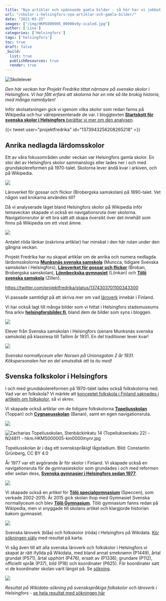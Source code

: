 ```yaml
---
title: "Nya artiklar och spännande gamla bilder - så här har vi jobbat med Helsingfors skolor"
url: "/skolor-i-helsingfors-nya-artiklar-och-gamla-bilder/"
date: "2021-03-25"
images: ["/img/HKMS000005_00000x9y-scaled.jpg"]
author: ['Lina']
categories: ['Helsingfors']
tags: ['helsingfors']
toc: true
draft: false
_build:
  list: true
  publishResources: true
  render: true
---
```


![Skolelever](/img/HKMS000005_00000x9y-scaled.jpg)


_Den här veckan har Projekt Fredrika tittat närmare på svenska skolor i Helsingfors. Vi har fått erfara att skolorna har en inte så lite brokig historia, med många namnbyten!_

Inför skolsatsningen gick vi igenom vilka skolor som redan fanns på Wikipedia och hur välrepresenterade de var. I bloggtexten [**Startskott för svenska skolor i Helsingfors** berättar vi mer om den analysen](https://projektfredrika.fi/svenska-skolor-i-helsingfors/).

{{< tweet user="projektfredrika" id="1373943256208265218" >}}

## Anrika nedlagda lärdomsskolor

Ett av våra fokusområden under veckan var Helsingfors gamla skolor. En stor del av Helsingfors skolor sammanslogs eller lades ner i och med grundskolereformen på 1970-talet. Skolorna lever ändå kvar i arkiven, och på Wikipedia.

![](/img/2021/03/HKMS000005_00000waw.jpg)

Läroverket för gossar och flickor (Brobergska samskolan) på 1890-talet. Vet någon vad krokarna användes till?

Då vi analyserade läget bland Helsingfors skolor på Wikipedia inför temaveckan skapade vi också en navigationsruta över skolorna. Navigationsrutor är ett bra sätt att skapa översikt över det innehåll som finns på Wikipedia om ett visst ämne.

![](/img/2021/03/image-1-1024x131.png)

Antalet röda länkar (oskrivna artiklar) har minskat i den här rutan under den gångna veckan.

Projekt Fredrika har nu skapat artiklar om de anrika och numera nedlagda lärdomsskolorna [**Munksnäs svenska samskola**](https://sv.wikipedia.org/wiki/Munksn%C3%A4s_svenska_samskola) (Muncca, tidigare Svenska samskolan i Helsingfors), [**Läroverket för gossar och flickor**](https://sv.wikipedia.org/wiki/L%C3%A4roverket_f%C3%B6r_gossar_och_flickor) (Broban, Brobergska samskolan), **[Lönnbeckska gymnasiet](https://sv.wikipedia.org/wiki/L%C3%B6nnbeckska_gymnasiet)** (Lönkan) och [**Tölö svenska samskola**](https://sv.wikipedia.org/wiki/T%C3%B6l%C3%B6_svenska_samskola) (Zillen).

https://twitter.com/projektfredrika/status/1374303701100343300

Vi passade samtidigt på att skriva mer om vad [läroverk](https://sv.wikipedia.org/wiki/L%C3%A4roverk) innebär i Finland.

Vi har också lagt till många bilder som vi hittat i Helsingfors stadsmuseums fina arkiv **[helsingforsbilder.fi](https://www.helsingforsbilder.fi/search/)**, bland dem de bilder som syns i bloggen.

![](/img/2021/03/HKMS000005_00000xaa-1024x586.jpg)

Elever från Svenska samskolan i Helsingfors (senare Munksnäs svenska samskola) på klassresa till Tallinn år 1931. En del traditioner lever kvar!

![](/img/2021/03/HKMS000005_km0000mu3w-1024x756.jpg)

_Svenska normallyceum eller Norsen på Unionsgatan 2 år 1931. Kökspersonalen har en del smutsdisk att ta itu med!_

## Svenska folkskolor i Helsingfors

I och med grundskolereformen på 1970-talet lades också folkskolorna ned. Vad var en folkskola? Vi märkte att [konceptet folkskola i Finland saknades i artikeln om folkskolor,](https://sv.wikipedia.org/wiki/Folkskola) så vi skrev.

Vi skapade också artiklar om de tidigare folkskolorna **[Topeliusskolan](https://sv.wikipedia.org/wiki/Topeliusskolan)** (Toppan) och **[Cygnaeusskolan](https://sv.wikipedia.org/wiki/Cygnaeusskolan,_Helsingfors)** (Banan), samt en egen navigationsruta.

![](/img/2021/03/image-2-1024x77.png)

![Zacharias Topeliusskolan, Stenbäckinkatu 14 (Topeliuksenkatu 22) - N24811 - hkm.HKMS000005-km0000mynr.jpg](https://upload.wikimedia.org/wikipedia/commons/thumb/0/0d/Zacharias_Topeliusskolan%2C_Stenb%C3%A4ckinkatu_14_%28Topeliuksenkatu_22%29_-_N24811_-_hkm.HKMS000005-km0000mynr.jpg/1280px-Zacharias_Topeliusskolan%2C_Stenb%C3%A4ckinkatu_14_%28Topeliuksenkatu_22%29_-_N24811_-_hkm.HKMS000005-km0000mynr.jpg)

Topeliusskolan är i dag ett svenskspråkigt lågstadium. Bild: Constantin Grünberg, CC BY 4.0

År 1977 var ett avgörande år för skolor i Finland. Vi skapade också en navigationsruta för de gymnasieskolor som grundades i och med reformen eller sedan dess, [**Svenska gymnasier i Helsingfors sedan 1977**](https://sv.wikipedia.org/wiki/Mall:Svenska_gymnasier_i_Helsingfors_sedan_1977).

![](/img/2021/03/image-6-1024x136.png)

Vi skapade också en artikel för [**Tölö specialgymnasium**](https://sv.wikipedia.org/wiki/T%C3%B6l%C3%B6_specialiseringsgymnasium) (Speccen), som verkade 2002-2015. År 2015 gick skolan ihop med Gymnasiet Svenska normallyceum och blev **[Tölö Gymnasium](https://sv.wikipedia.org/wiki/T%C3%B6l%C3%B6_gymnasium)**. Tölö gymnasium fanns redan på Wikipedia, men vi snyggade till skolans artikel och klargjorde historian bakom gymnasiet.

![](/img/2021/03/Screenshot-2021-03-26-at-9.45.58-1024x490.png)

Svenska läroverk (blåa) och folkskolor (röda) i Helsingfors på Wikidata. [Kör sökningen själv](https://query.wikidata.org/#%23%20svenska%20folkskolor%20och%20l%C3%A4roverk%20i%20Helsingfors%0A%23defaultView%3AMap%0ASELECT%20%20%20%3Fitem%20%0A%20%20%20%3FitemLabel%20%0A%20%20%20%3FitemDescription%20%0A%20%20%20%3Fsmeknamn%20%0A%20%20%20%3F%C3%A5rtal%20%0A%20%20%20%28GROUP_CONCAT%28DISTINCT%20%3Fp1366label%3BSEPARATOR%3D%22%2C%20%22%29%20AS%20%3Fersattav%29%20%0A%20%20%20%28GROUP_CONCAT%28DISTINCT%20%3Fp112label%3BSEPARATOR%3D%22%2C%20%22%29%20AS%20%3Fgrundare%29%20%0A%20%20%20%3Fbild%20%0A%20%20%20%3Fkoordinater%20%0A%20%20%20%28GROUP_CONCAT%28DISTINCT%20%3Fwpsv%3BSEPARATOR%3D%22%2C%20%22%29%20AS%20%3Fwp_sv%29%20%0A%20%20%20%3FtypeLabel%0A%20%20%20%3Frgb%20%0A%0AWHERE%20%7B%0A%20%20SERVICE%20wikibase%3Alabel%20%7B%20bd%3AserviceParam%20wikibase%3Alanguage%20%22%5BAUTO_LANGUAGE%5D%2Csv%22.%20%7D%0A%20%20VALUES%20%3Ftype%20%7Bwd%3AQ513984%20wd%3AQ10572388%7D%0A%20%20%3Fitem%20wdt%3AP31%20%3Ftype.%0A%20%20%3Fitem%20wdt%3AP131%20wd%3AQ1757.%0A%20%20%3Fitem%20wdt%3AP37%20wd%3AQ9027.%0A%20%20OPTIONAL%7B%3Fitem%20wdt%3AP18%20%3Fbild.%7D%0A%20%20OPTIONAL%7B%3Fitem%20wdt%3AP571%20%3Fp571.%7D%0A%20%20OPTIONAL%7B%3Fitem%20wdt%3AP576%20%3Fp576.%7D%0A%20%20BIND%28CONCAT%28SUBSTR%28STR%28COALESCE%28%3Fp571%2C%22%22%29%29%2C1%2C4%29%2C%22-%22%2CSUBSTR%28STR%28COALESCE%28%3Fp576%2C%22%22%29%29%2C1%2C4%29%29%20AS%20%3F%C3%A5rtal%29%0A%20%20OPTIONAL%20%7B%3Fitem%20wdt%3AP1449%20%3Fsmeknamn.%7D%0A%20%20OPTIONAL%20%7B%3Fitem%20wdt%3AP625%20%3Fkoordinater%7D%0A%20%20OPTIONAL%20%7B%3Fitem%20wdt%3AP112%20%3Fp112.%20%3Fp112%20rdfs%3Alabel%20%3Fp112label%20.%20FILTER%28lang%28%3Fp112label%29%3D%27sv%27%29%20%7D%0A%20%20OPTIONAL%20%7B%3Fitem%20wdt%3AP1366%20%3Fp1366.%20%3Fp1366%20rdfs%3Alabel%20%3Fp1366label%20.%20FILTER%28lang%28%3Fp1366label%29%3D%27sv%27%29%20%7D%0A%20%20OPTIONAL%20%7B%3Fwpsv%20schema%3Aabout%20%3Fitem%20.%20%3Fwpsv%20schema%3AisPartOf%20%3Chttps%3A%2F%2Fsv.wikipedia.org%2F%3E.%7D%0A%20%20BIND%28%20%20%20%20%0A%20%20%20%20%20%20IF%28%3Ftype%20%3D%20wd%3AQ513984%2C%20%22FF4500%22%2C%0A%20%20%20%20%20%20IF%28%3Ftype%20%3D%20wd%3AQ10572388%2C%20%220000CD%22%2C%0A%20%20%20%20%20%20%22FF00FF%22%29%29%0A%20%20%20%20%20%20%20AS%20%3Frgb%29.%0A%20%20SERVICE%20wikibase%3Alabel%20%7B%20bd%3AserviceParam%20wikibase%3Alanguage%20%22sv%2C%5BAUTO_LANGUAGE%5D%22.%20%7D%0A%7D%20%20%0AGROUP%20BY%20%3Fitem%20%3FitemLabel%20%3F%C3%A5rtal%20%3Fsmeknamn%20%3FitemDescription%20%3Fkoordinater%20%3FgrundareLabel%20%3Fbild%20%3FtypeLabel%20%3Frgb%20%0AORDER%20BY%20%3Fsmeknamn%0ALIMIT%202500) med resultat på karta.

Vi såg även till att alla svenska läroverk och folkskolor i Helsingfors vi skapat är rätt ifyllda på Wikidata, med bland annat smeknamn (P1449), årtal grundat (P571), årtal upphört (P476), ersatt av (P1336), grundare (P112), officiellt språk (P37), bild (P18) och koordinater (P625). För koordinater satt vi de koordinater skolan varit längst på. Se [sökning](https://query.wikidata.org/#%23%20svenska%20folkskolor%20%28Q513984%29%20och%20l%C3%A4roverk%20%28Q10572388%29%20i%20Helsingfors%0ASELECT%20%20%20%0A%20%20%20%3Fitem%20%0A%20%20%20%3FtypeLabel%0A%20%20%20%3F%C3%A5rtal%20%0A%20%20%20%3FitemLabel%20%0A%20%20%20%3FitemDescription%20%0A%20%20%20%3Fsmeknamn%20%0A%20%20%20%28GROUP_CONCAT%28DISTINCT%20%3Fp112label%3BSEPARATOR%3D%22%2C%20%22%29%20AS%20%3Fgrundare%29%20%0A%20%20%20%28GROUP_CONCAT%28DISTINCT%20%3Fp1366label%3BSEPARATOR%3D%22%2C%20%22%29%20AS%20%3Fersattav%29%20%0A%20%20%20%3Fbild%20%0A%20%20%20%3Fkoordinater%20%0A%20%20%20%28GROUP_CONCAT%28DISTINCT%20%3Fwpsv%3BSEPARATOR%3D%22%2C%20%22%29%20AS%20%3Fwp_sv%29%20%0A%23%20%20%20%3Frgb%20%0A%0AWHERE%20%7B%0A%20%20SERVICE%20wikibase%3Alabel%20%7B%20bd%3AserviceParam%20wikibase%3Alanguage%20%22%5BAUTO_LANGUAGE%5D%2Csv%22.%20%7D%0A%20%20VALUES%20%3Ftype%20%7Bwd%3AQ513984%20wd%3AQ10572388%7D%0A%20%20%3Fitem%20wdt%3AP31%20%3Ftype.%0A%20%20%3Fitem%20wdt%3AP131%20wd%3AQ1757.%0A%20%20%3Fitem%20wdt%3AP37%20wd%3AQ9027.%0A%20%20OPTIONAL%7B%3Fitem%20wdt%3AP18%20%3Fbild.%7D%0A%20%20OPTIONAL%7B%3Fitem%20wdt%3AP571%20%3Fp571.%7D%0A%20%20OPTIONAL%7B%3Fitem%20wdt%3AP576%20%3Fp576.%7D%0A%20%20BIND%28CONCAT%28SUBSTR%28STR%28COALESCE%28%3Fp571%2C%22%22%29%29%2C1%2C4%29%2C%22-%22%2CSUBSTR%28STR%28COALESCE%28%3Fp576%2C%22%22%29%29%2C1%2C4%29%29%20AS%20%3F%C3%A5rtal%29%0A%20%20OPTIONAL%20%7B%3Fitem%20wdt%3AP1449%20%3Fsmeknamn.%7D%0A%20%20OPTIONAL%20%7B%3Fitem%20wdt%3AP625%20%3Fkoordinater%7D%0A%20%20OPTIONAL%20%7B%3Fitem%20wdt%3AP112%20%3Fp112.%20%3Fp112%20rdfs%3Alabel%20%3Fp112label%20.%20FILTER%28lang%28%3Fp112label%29%3D%27sv%27%29%20%7D%0A%20%20OPTIONAL%20%7B%3Fitem%20wdt%3AP1366%20%3Fp1366.%20%3Fp1366%20rdfs%3Alabel%20%3Fp1366label%20.%20FILTER%28lang%28%3Fp1366label%29%3D%27sv%27%29%20%7D%0A%20%20OPTIONAL%20%7B%3Fwpsv%20schema%3Aabout%20%3Fitem%20.%20%3Fwpsv%20schema%3AisPartOf%20%3Chttps%3A%2F%2Fsv.wikipedia.org%2F%3E.%7D%0A%20%20BIND%28%20%20%20%20%0A%20%20%20%20%20%20IF%28%3Ftype%20%3D%20wd%3AQ513984%2C%20%22FF4500%22%2C%0A%20%20%20%20%20%20IF%28%3Ftype%20%3D%20wd%3AQ10572388%2C%20%220000CD%22%2C%0A%20%20%20%20%20%20%22FF00FF%22%29%29%0A%20%20%20%20%20%20%20AS%20%3Frgb%29.%0A%20%20SERVICE%20wikibase%3Alabel%20%7B%20bd%3AserviceParam%20wikibase%3Alanguage%20%22sv%2C%5BAUTO_LANGUAGE%5D%22.%20%7D%0A%7D%20%20%0AGROUP%20BY%20%3Fitem%20%3FitemLabel%20%3F%C3%A5rtal%20%3Fsmeknamn%20%3FitemDescription%20%3Fkoordinater%20%3FgrundareLabel%20%3Fbild%20%3FtypeLabel%20%3Frgb%20%0AORDER%20BY%20DESC%28%3FtypeLabel%29%20%3F%C3%A5rtal%20%0ALIMIT%202500).

![](/img/2021/03/Screenshot-2021-03-26-at-10.31.48-1024x658.png)

_Resultat på Wikidata-sökning på svenskspråkiga folkskolor och läroverk i Helsingfors -_ [se hela resultat med sökningen här](https://query.wikidata.org/#%23%20svenska%20folkskolor%20%28Q513984%29%20och%20l%C3%A4roverk%20%28Q10572388%29%20i%20Helsingfors%0ASELECT%20%20%20%0A%20%20%20%3Fitem%20%0A%20%20%20%3FtypeLabel%0A%20%20%20%3F%C3%A5rtal%20%0A%20%20%20%3FitemLabel%20%0A%20%20%20%3FitemDescription%20%0A%20%20%20%3Fsmeknamn%20%0A%20%20%20%28GROUP_CONCAT%28DISTINCT%20%3Fp112label%3BSEPARATOR%3D%22%2C%20%22%29%20AS%20%3Fgrundare%29%20%0A%20%20%20%28GROUP_CONCAT%28DISTINCT%20%3Fp1366label%3BSEPARATOR%3D%22%2C%20%22%29%20AS%20%3Fersattav%29%20%0A%20%20%20%3Fbild%20%0A%20%20%20%3Fkoordinater%20%0A%20%20%20%28GROUP_CONCAT%28DISTINCT%20%3Fwpsv%3BSEPARATOR%3D%22%2C%20%22%29%20AS%20%3Fwp_sv%29%20%0A%23%20%20%20%3Frgb%20%0A%0AWHERE%20%7B%0A%20%20SERVICE%20wikibase%3Alabel%20%7B%20bd%3AserviceParam%20wikibase%3Alanguage%20%22%5BAUTO_LANGUAGE%5D%2Csv%22.%20%7D%0A%20%20VALUES%20%3Ftype%20%7Bwd%3AQ513984%20wd%3AQ10572388%7D%0A%20%20%3Fitem%20wdt%3AP31%20%3Ftype.%0A%20%20%3Fitem%20wdt%3AP131%20wd%3AQ1757.%0A%20%20%3Fitem%20wdt%3AP37%20wd%3AQ9027.%0A%20%20OPTIONAL%7B%3Fitem%20wdt%3AP18%20%3Fbild.%7D%0A%20%20OPTIONAL%7B%3Fitem%20wdt%3AP571%20%3Fp571.%7D%0A%20%20OPTIONAL%7B%3Fitem%20wdt%3AP576%20%3Fp576.%7D%0A%20%20BIND%28CONCAT%28SUBSTR%28STR%28COALESCE%28%3Fp571%2C%22%22%29%29%2C1%2C4%29%2C%22-%22%2CSUBSTR%28STR%28COALESCE%28%3Fp576%2C%22%22%29%29%2C1%2C4%29%29%20AS%20%3F%C3%A5rtal%29%0A%20%20OPTIONAL%20%7B%3Fitem%20wdt%3AP1449%20%3Fsmeknamn.%7D%0A%20%20OPTIONAL%20%7B%3Fitem%20wdt%3AP625%20%3Fkoordinater%7D%0A%20%20OPTIONAL%20%7B%3Fitem%20wdt%3AP112%20%3Fp112.%20%3Fp112%20rdfs%3Alabel%20%3Fp112label%20.%20FILTER%28lang%28%3Fp112label%29%3D%27sv%27%29%20%7D%0A%20%20OPTIONAL%20%7B%3Fitem%20wdt%3AP1366%20%3Fp1366.%20%3Fp1366%20rdfs%3Alabel%20%3Fp1366label%20.%20FILTER%28lang%28%3Fp1366label%29%3D%27sv%27%29%20%7D%0A%20%20OPTIONAL%20%7B%3Fwpsv%20schema%3Aabout%20%3Fitem%20.%20%3Fwpsv%20schema%3AisPartOf%20%3Chttps%3A%2F%2Fsv.wikipedia.org%2F%3E.%7D%0A%20%20BIND%28%20%20%20%20%0A%20%20%20%20%20%20IF%28%3Ftype%20%3D%20wd%3AQ513984%2C%20%22FF4500%22%2C%0A%20%20%20%20%20%20IF%28%3Ftype%20%3D%20wd%3AQ10572388%2C%20%220000CD%22%2C%0A%20%20%20%20%20%20%22FF00FF%22%29%29%0A%20%20%20%20%20%20%20AS%20%3Frgb%29.%0A%20%20SERVICE%20wikibase%3Alabel%20%7B%20bd%3AserviceParam%20wikibase%3Alanguage%20%22sv%2C%5BAUTO_LANGUAGE%5D%22.%20%7D%0A%7D%20%20%0AGROUP%20BY%20%3Fitem%20%3FitemLabel%20%3F%C3%A5rtal%20%3Fsmeknamn%20%3FitemDescription%20%3Fkoordinater%20%3FgrundareLabel%20%3Fbild%20%3FtypeLabel%20%3Frgb%20%0AORDER%20BY%20DESC%28%3FtypeLabel%29%20%3F%C3%A5rtal%20%0ALIMIT%202500)
